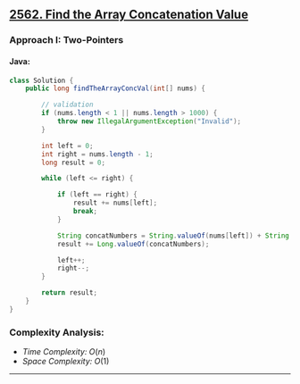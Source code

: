 ## [2562. Find the Array Concatenation Value](https://leetcode.com/problems/find-the-array-concatenation-value/)

### Approach I: Two-Pointers

#### Java:
```java
class Solution {
    public long findTheArrayConcVal(int[] nums) {

        // validation
        if (nums.length < 1 || nums.length > 1000) {
            throw new IllegalArgumentException("Invalid");
        }

        int left = 0;
        int right = nums.length - 1;
        long result = 0;

        while (left <= right) {

            if (left == right) {
                result += nums[left];
                break;
            }

            String concatNumbers = String.valueOf(nums[left]) + String.valueOf(nums[right]);
            result += Long.valueOf(concatNumbers);

            left++;
            right--;
        }

        return result;
    }
}
```

[//]: # (#### Go:)

[//]: # (```go)

[//]: # (func solution&#40;&#41; {)

[//]: # ()
[//]: # (})

[//]: # (```)

### Complexity Analysis:

- *Time Complexity:* $O(n)$
- *Space Complexity:* $O(1)$


---

